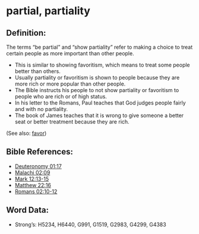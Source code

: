 # partial, partiality

## Definition:

The terms “be partial” and “show partiality” refer to making a choice to treat certain people as more important than other people.

* This is similar to showing favoritism, which means to treat some people better than others.
* Usually partiality or favoritism is shown to people because they are more rich or more popular than other people.
* The Bible instructs his people to not show partiality or favoritism to people who are rich or of high status.
* In his letter to the Romans, Paul teaches that God judges people fairly and with no partiality.
* The book of James teaches that it is wrong to give someone a better seat or better treatment because they are rich.

(See also: [favor](../kt/favor.md))

## Bible References:

* [Deuteronomy 01:17](rc://en/tn/help/deu/01/17)
* [Malachi 02:09](rc://en/tn/help/mal/02/09)
* [Mark 12:13-15](rc://en/tn/help/mrk/12/13)
* [Matthew 22:16](rc://en/tn/help/mat/22/16)
* [Romans 02:10-12](rc://en/tn/help/rom/02/10)

## Word Data:

* Strong’s: H5234, H6440, G991, G1519, G2983, G4299, G4383
